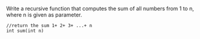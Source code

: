 Write a recursive function that computes the sum of all numbers from 1 to n, where n is given as parameter.

    //return the sum 1+ 2+ 3+ ...+ n
    int sum(int n)
